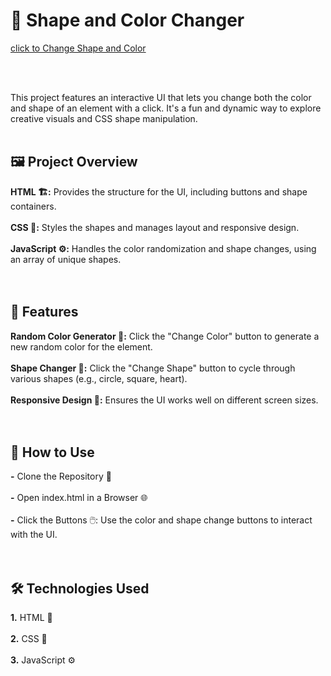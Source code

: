 # 🎨 Shape and Color Changer

[click to Change Shape and Color](https://avantikasingh2110.github.io/Change_Shape_and_Color/)

<br><br>

This project features an interactive UI that lets you change both the color and shape of an element with a click. It's a fun and dynamic way to explore creative visuals and CSS shape manipulation.<br><br>

## 🖼️ Project Overview

**HTML 🏗️:** Provides the structure for the UI, including buttons and shape containers.<br><br>
**CSS 🎨:** Styles the shapes and manages layout and responsive design.<br><br>
**JavaScript ⚙️:** Handles the color randomization and shape changes, using an array of unique shapes.<br><br><br>

## 🌟 Features

**Random Color Generator 🎨:** Click the "Change Color" button to generate a new random color for the element.<br><br>
**Shape Changer 🔄:** Click the "Change Shape" button to cycle through various shapes (e.g., circle, square, heart).<br><br>
**Responsive Design 📱:** Ensures the UI works well on different screen sizes.<br><br><br>

## 🚀 How to Use

**-** Clone the Repository 📂<br><br>
**-** Open index.html in a Browser 🌐<br><br>
**-** Click the Buttons 🖱️: Use the color and shape change buttons to interact with the UI.<br><br><br>

## 🛠️ Technologies Used

**1.** HTML 📄<br><br>
**2.** CSS 🎨<br><br>
**3.** JavaScript ⚙️<br>

